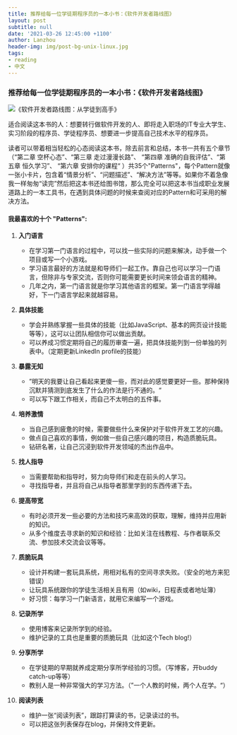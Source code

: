 ```yaml
---
title: 推荐给每一位学徒期程序员的一本小书：《软件开发者路线图》
layout: post
subtitle: null
date: '2021-03-26 12:45:00 +1100'
author: Lanzhou
header-img: img/post-bg-unix-linux.jpg
tags:
- reading
- 中文
---
```


### 推荐给每一位学徒期程序员的一本小书：《软件开发者路线图》

![《软件开发者路线图：从学徒到高手》](https://covers.booktopia.com.au/big/9781449379407/0000/apprenticeship-patterns.jpg)



适合阅读这本书的人：想要转行做软件开发的人、即将走入职场的IT专业大学生、实习阶段的程序员、学徒程序员、想要进一步提高自己技术水平的程序员。



读者可以带着相当轻松的心态阅读这本书，除去前言和总结，本书一共有五个章节（“第二章 空杯心态”、“第三章 走过漫漫长路”、 “第四章 准确的自我评估”、“第五章 恒久学习”、 “第六章 安排你的课程“ ）共35个"Patterns"，每个Pattern就像一张小卡片，包含着“情景分析”、“问题描述”、“解决方法”等等。如果你不着急像我一样匆匆“读完”然后把这本书还给图书馆，那么完全可以把这本书当成职业发展道路上的一本工具书，在遇到具体问题的时候来查阅对应的Pattern和可采用的解决方法。


#### 我最喜欢的十个 "Patterns":


1. **入门语言**
   - 在学习第一门语言的过程中，可以找一些实际的问题来解决，动手做一个项目或写一个小游戏。
   - 学习语言最好的方法就是和导师们一起工作。靠自己也可以学习一门语言，但除非与专家交流，否则你可能需要更长时间来领会语言的精神。
   - 几年之内，第一门语言就是你学习其他语言的框架。第一门语言学得越好，下一门语言学起来就越容易。
 
2. **具体技能**
   - 学会并熟练掌握一些具体的技能（比如JavaScript、基本的网页设计技能等等），这可以让团队相信你可以做出贡献。
   - 可以养成习惯定期将自己的履历审查一遍，把具体技能列到一份单独的列表中。（定期更新LinkedIn profile的技能）
 
3. **暴露无知**
   - ”明天的我要让自己看起来更傻一些，而对此的感觉要更好一些。那种保持沉默并猜测到底发生了什么的作法是行不通的。“
   - 可以写下跟工作相关，而自己不太明白的五件事。
 
4. **培养激情**
   - 当自己感到疲惫的时候，需要做些什么来保护对于软件开发工艺的兴趣。
   - 做点自己喜欢的事情，例如做一些自己感兴趣的项目，构造质脆玩具。
   - 钻研名著，让自己沉浸到软件开发领域的杰出作品中。

5. **找人指导**
   - 当需要帮助和指导时，努力向导师们和走在前头的人学习。
   - 寻找指导者，并且将自己从指导者那里学到的东西传递下去。

6. **提高带宽**
   - 有时必须开发一些必要的方法和技巧来高效的获取，理解，维持并应用新的知识。
   - 从多个维度去寻求新的知识和经验：比如关注在线教程、与作者联系交流、参加技术交流会议等等。
 
7. **质脆玩具**
   - 设计并构建一套玩具系统，用相对私有的空间寻求失败。（安全的地方来犯错误）
   - 让玩具系统跟你的学徒生活相关且有用（如wiki，日程表或者地址簿）
   - 好习惯：每学习一门新语言，就用它来编写一个游戏。
 
8. **记录所学**
   - 使用博客来记录所学到的经验。
   - 维护记录的工具也是重要的质脆玩具（比如这个Tech blog!）
 
9. **分享所学**
   - 在学徒期的早期就养成定期分享所学经验的习惯。（写博客，开buddy catch-up等等）
   - 教别人是一种非常强大的学习方法。（”一个人教的时候，两个人在学。“）

10. **阅读列表**
    - 维护一张“阅读列表”，跟踪打算读的书，记录读过的书。
    - 可以把这张列表保存在blog，并保持文件更新。
